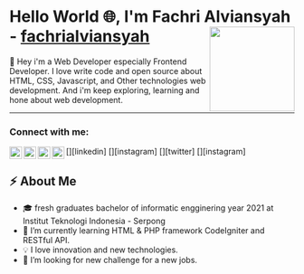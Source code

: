 # Hello World :globe_with_meridians:, I'm Fachri Alviansyah - [fachrialviansyah](https://fachrialviansyah.github.io/myportfolio/) <img align="right" width="150" height="150" src="https://media.giphy.com/media/MeJgB3yMMwIaHmKD4z/giphy.gif">
:clap: Hey i'm a Web Developer especially Frontend Developer. I love write code and open source about HTML, CSS, Javascript, and Other technologies web development. And i'm keep exploring, learning and hone about web development. 

---
### Connect with me:
[<img align="left" alt="fachrialviansyah | LinkedIn" width="22px" src="https://www.linkedin.com/in/fachrialviansyah-2197//icons/linkedin.svg" />][linkedin]
[<img align="left" alt="thisfachri | Instagram" width="22px" src="https://www.instagram.com/thisfachri/?hl=id/icons/instagram.svg" />][instagram]
[<img align="left" alt="codeSTACKr | Twitter" width="22px" src="https://twitter.com/thisfachri/icons/twitter.svg" />][twitter]
[<img align="left" alt="codeSTACKr | Instagram" width="22px" src="https://cdn.jsdelivr.net/npm/simple-icons@v3/icons/instagram.svg" />][instagram]


## :zap: About Me
- :mortar_board: fresh graduates bachelor of informatic engginering year 2021 at Institut Teknologi Indonesia - Serpong
- 🌱 I’m currently learning HTML & PHP framework CodeIgniter and RESTful API.
- :bulb:  I love innovation and new technologies.
- 🤔 I’m looking for new challenge for a new jobs.
